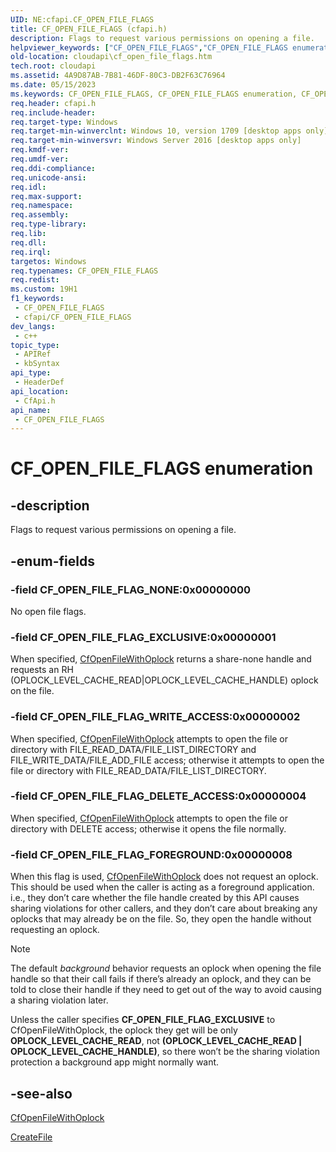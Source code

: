 ```yaml
---
UID: NE:cfapi.CF_OPEN_FILE_FLAGS
title: CF_OPEN_FILE_FLAGS (cfapi.h)
description: Flags to request various permissions on opening a file.
helpviewer_keywords: ["CF_OPEN_FILE_FLAGS","CF_OPEN_FILE_FLAGS enumeration","CF_OPEN_FILE_FLAG_DELETE_ACCESS","CF_OPEN_FILE_FLAG_EXCLUSIVE","CF_OPEN_FILE_FLAG_NONE","CF_OPEN_FILE_FLAG_WRITE_ACCESS","cfapi/CF_OPEN_FILE_FLAGS","cfapi/CF_OPEN_FILE_FLAG_DELETE_ACCESS","cfapi/CF_OPEN_FILE_FLAG_EXCLUSIVE","cfapi/CF_OPEN_FILE_FLAG_NONE","cfapi/CF_OPEN_FILE_FLAG_WRITE_ACCESS","cloudApi.cf_open_file_flags"]
old-location: cloudapi\cf_open_file_flags.htm
tech.root: cloudapi
ms.assetid: 4A9D87AB-7B81-46DF-80C3-DB2F63C76964
ms.date: 05/15/2023
ms.keywords: CF_OPEN_FILE_FLAGS, CF_OPEN_FILE_FLAGS enumeration, CF_OPEN_FILE_FLAG_DELETE_ACCESS, CF_OPEN_FILE_FLAG_EXCLUSIVE, CF_OPEN_FILE_FLAG_NONE, CF_OPEN_FILE_FLAG_WRITE_ACCESS, cfapi/CF_OPEN_FILE_FLAGS, cfapi/CF_OPEN_FILE_FLAG_DELETE_ACCESS, cfapi/CF_OPEN_FILE_FLAG_EXCLUSIVE, cfapi/CF_OPEN_FILE_FLAG_NONE, cfapi/CF_OPEN_FILE_FLAG_WRITE_ACCESS, cloudApi.cf_open_file_flags
req.header: cfapi.h
req.include-header: 
req.target-type: Windows
req.target-min-winverclnt: Windows 10, version 1709 [desktop apps only]
req.target-min-winversvr: Windows Server 2016 [desktop apps only]
req.kmdf-ver: 
req.umdf-ver: 
req.ddi-compliance: 
req.unicode-ansi: 
req.idl: 
req.max-support: 
req.namespace: 
req.assembly: 
req.type-library: 
req.lib: 
req.dll: 
req.irql: 
targetos: Windows
req.typenames: CF_OPEN_FILE_FLAGS
req.redist: 
ms.custom: 19H1
f1_keywords:
 - CF_OPEN_FILE_FLAGS
 - cfapi/CF_OPEN_FILE_FLAGS
dev_langs:
 - c++
topic_type:
 - APIRef
 - kbSyntax
api_type:
 - HeaderDef
api_location:
 - CfApi.h
api_name:
 - CF_OPEN_FILE_FLAGS
---
```


# CF_OPEN_FILE_FLAGS enumeration

## -description

Flags to request various permissions on opening a file.

## -enum-fields

### -field CF_OPEN_FILE_FLAG_NONE:0x00000000

No open file flags.

### -field CF_OPEN_FILE_FLAG_EXCLUSIVE:0x00000001

When specified, [CfOpenFileWithOplock](nf-cfapi-cfopenfilewithoplock.md) returns a share-none handle and requests an RH (OPLOCK_LEVEL_CACHE_READ\|OPLOCK_LEVEL_CACHE_HANDLE) oplock on the file.

### -field CF_OPEN_FILE_FLAG_WRITE_ACCESS:0x00000002

When specified, [CfOpenFileWithOplock](nf-cfapi-cfopenfilewithoplock.md) attempts to open the file or directory with FILE_READ_DATA/FILE_LIST_DIRECTORY and FILE_WRITE_DATA/FILE_ADD_FILE access; otherwise it attempts to open the file or directory with FILE_READ_DATA/FILE_LIST_DIRECTORY.

### -field CF_OPEN_FILE_FLAG_DELETE_ACCESS:0x00000004

When specified, [CfOpenFileWithOplock](nf-cfapi-cfopenfilewithoplock.md) attempts to open the file or directory with DELETE access; otherwise it opens the file normally.

### -field CF_OPEN_FILE_FLAG_FOREGROUND:0x00000008

When this flag is used, [CfOpenFileWithOplock](nf-cfapi-cfopenfilewithoplock.md) does not request an oplock. This should be used when the caller is acting as a foreground application. i.e., they don’t care whether the file handle created by this API causes sharing violations for other callers, and they don’t care about breaking any oplocks that may already be on the file. So, they open the handle without requesting an oplock.

>[!NOTE]
>The default *background* behavior requests an oplock when opening the file handle so that their call fails if there’s already an oplock, and they can be told to close their handle if they need to get out of the way to avoid causing a sharing violation later.
>
>Unless the caller specifies **CF_OPEN_FILE_FLAG_EXCLUSIVE** to CfOpenFileWithOplock, the oplock they get will be only **OPLOCK_LEVEL_CACHE_READ**, not **(OPLOCK_LEVEL_CACHE_READ | OPLOCK_LEVEL_CACHE_HANDLE)**, so there won’t be the sharing violation protection a background app might normally want.

## -see-also

[CfOpenFileWithOplock](nf-cfapi-cfopenfilewithoplock.md)

[CreateFile](../fileapi/nf-fileapi-createfilea.md)
